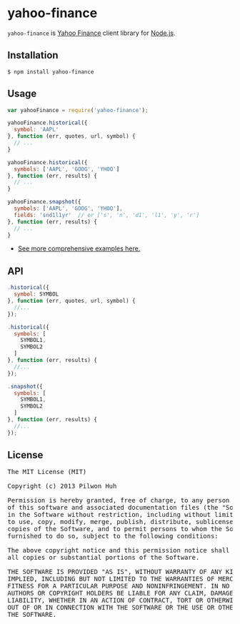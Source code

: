 # yahoo-finance

`yahoo-finance` is [Yahoo Finance](http://finance.yahoo.com/) client library for [Node.js](http://nodejs.org/).


## Installation

    $ npm install yahoo-finance


## Usage

```js
var yahooFinance = require('yahoo-finance');

yahooFinance.historical({
  symbol: 'AAPL'
}, function (err, quotes, url, symbol) {
  // ...
}

yahooFinance.historical({
  symbols: ['AAPL', 'GOOG', 'YHOO']
}, function (err, results) {
  // ...
}

yahooFinance.snapshot({
  symbols: ['AAPL', 'GOOG', 'YHOO'],
  fields: 'snd1l1yr'  // or ['s', 'n', 'd1', 'l1', 'y', 'r']
}, function (err, results) {
  // ...
}
```

* [See more comprehensive examples here.](https://github.com/pilwon/node-yahoo-finance/tree/master/examples)


## API

```js
.historical({
  symbol: SYMBOL
}, function (err, quotes, url, symbol) {
  //...
});

.historical({
  symbols: [
    SYMBOL1,
    SYMBOL2
  ]
}, function (err, results) {
  //...
});

.snapshot({
  symbols: [
    SYMBOL1,
    SYMBOL2
  ]
}, function (err, results) {
  //...
});
```


## License

<pre>
The MIT License (MIT)

Copyright (c) 2013 Pilwon Huh

Permission is hereby granted, free of charge, to any person obtaining a copy
of this software and associated documentation files (the "Software"), to deal
in the Software without restriction, including without limitation the rights
to use, copy, modify, merge, publish, distribute, sublicense, and/or sell
copies of the Software, and to permit persons to whom the Software is
furnished to do so, subject to the following conditions:

The above copyright notice and this permission notice shall be included in
all copies or substantial portions of the Software.

THE SOFTWARE IS PROVIDED "AS IS", WITHOUT WARRANTY OF ANY KIND, EXPRESS OR
IMPLIED, INCLUDING BUT NOT LIMITED TO THE WARRANTIES OF MERCHANTABILITY,
FITNESS FOR A PARTICULAR PURPOSE AND NONINFRINGEMENT. IN NO EVENT SHALL THE
AUTHORS OR COPYRIGHT HOLDERS BE LIABLE FOR ANY CLAIM, DAMAGES OR OTHER
LIABILITY, WHETHER IN AN ACTION OF CONTRACT, TORT OR OTHERWISE, ARISING FROM,
OUT OF OR IN CONNECTION WITH THE SOFTWARE OR THE USE OR OTHER DEALINGS IN
THE SOFTWARE.
</pre>
